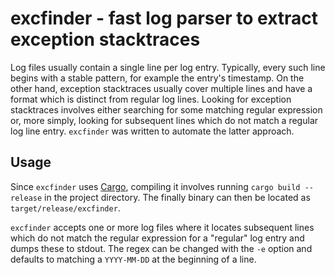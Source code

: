 excfinder - fast log parser to extract exception stacktraces
============================================================

Log files usually contain a single line per log entry.  Typically,
every such line begins with a stable pattern, for example the entry's
timestamp.  On the other hand, exception stacktraces usually cover
multiple lines and have a format which is distinct from regular log
lines.  Looking for exception stacktraces involves either searching
for some matching regular expression or, more simply, looking for
subsequent lines which do not match a regular log line entry.
`excfinder` was written to automate the latter approach.


Usage
-----

Since `excfinder` uses [Cargo](http://crates.io), compiling it
involves running `cargo build --release` in the project directory.
The finally binary can then be located as `target/release/excfinder`.

`excfinder` accepts one or more log files where it locates subsequent
lines which do not match the regular expression for a "regular" log
entry and dumps these to stdout.  The regex can be changed with the
`-e` option and defaults to matching a `YYYY-MM-DD` at the beginning
of a line.
